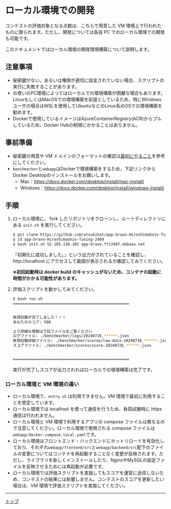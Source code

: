 # ローカル環境での開発

コンテストの評価対象となる点数は、こちらで用意した VM 環境上で行われたものに限られます。ただし、開発については各自 PC でのローカル環境での開発も可能です。

このドキュメントではローカル環境の開発環境構築について説明します。

## 注意事項

- 秘密鍵がない、あるいは権限が適切に設定されていない場合、スクリプトの実行に失敗することがあります。
- お使いのPC環境によってはローカルでの環境構築が困難な場合もあります。LinuxもしくはMacOSでの環境構築を前提としているため、特にWindowsユーザの場合はWSLを使用してUbuntuなどのLinux系のOSでの環境構築を勧めます。
- Dockerで使用しているイメージはAzureContainerRegistry(ACR)からプルしているため、Docker Hubの制限にかかることはありません。

## 事前準備

- 秘密鍵の用意や VM ドメインのフォーマットの確認は[最初にやること](./01_Start.md#手順ローカル)を参考にしてください。  
- ``benchmarker``と``webapp``はDockerで環境構築をするため、下記リンクからDocker Desktopのインストールをお願いします。
    - Mac：https://docs.docker.com/desktop/install/mac-install/
    - Windows：https://docs.docker.com/desktop/install/windows-install/

## 手順

1. ローカル環境に、 fork したリポジトリをクローンし、ルートディレクトリにある `init.sh` を実行してください。

    ```bash
    $ git clone https://github.com/atsukihat/app-bravo-HiroshimaUniv-Tuning-2409.git
    $ cd app-bravo-HiroshimaUniv-Tuning-2409
    $ bash init.sh 52.185.136.102 app-bravo.ftt2407.dabaas.net
    ```

    「初期化に成功しました。」という出力がされていることを確認し、http://localhost にアクセスして画面が表示されるか確認してみてください。

    **※初回起動時は docker build のキャッシュがないため、コンテナの起動に時間がかかる可能性があります。**

1. 評価スクリプトを動かしてみてください。

    ```bash
    $ bash run.sh
    ===================================================


    負荷試験が完了しました！！！
    あなたのスコア: 500

    より詳細な情報は下記ファイルをご覧ください
    ログファイル: ./benchmarker/logs/20240726_******.json
    負荷試験詳細ファイル: ./benchmarker/scores/raw-data-20240726_******.json
    スコアファイル: ./benchmarker/scores/score-20240726_******.json


    ===================================================
    ```

    実行が完了しスコアが出力されればローカルでの環境構築は完了です。

### ローカル環境と VM 環境の違い

- ローカル環境で、`entry.sh` は利用できません。VM 環境で最初に利用することを想定しています。
- ローカル環境では localhost を使って通信を行うため、負荷試験時に https 通信は行われません。
- ローカル環境と VM 環境で利用するアプリの compose ファイルは異なるので注意してください。ローカル環境で使用される compose ファイルは`webapp/docker-compose.local.yaml`です。
- ローカル環境はフロントエンド・バックエンドにホットリロードを有効化しており、それぞれ`webapp/frontend/src`と`webapp/backend/src`配下のファイルの変更についてはコンテナを再起動することなく変更が反映されます。ただし、ライブラリを新しくインストールしたり、NginxやMySQLの設定ファイルを反映させるためには再起動が必要です。
- ローカル環境では評価スクリプトを実施してもスコアを運営に送信しないため、コンテストの結果には影響しません。コンテストのスコアを更新したい場合は、VM 環境で評価スクリプトを実施してください。

---

[トップ](../../README.md)

